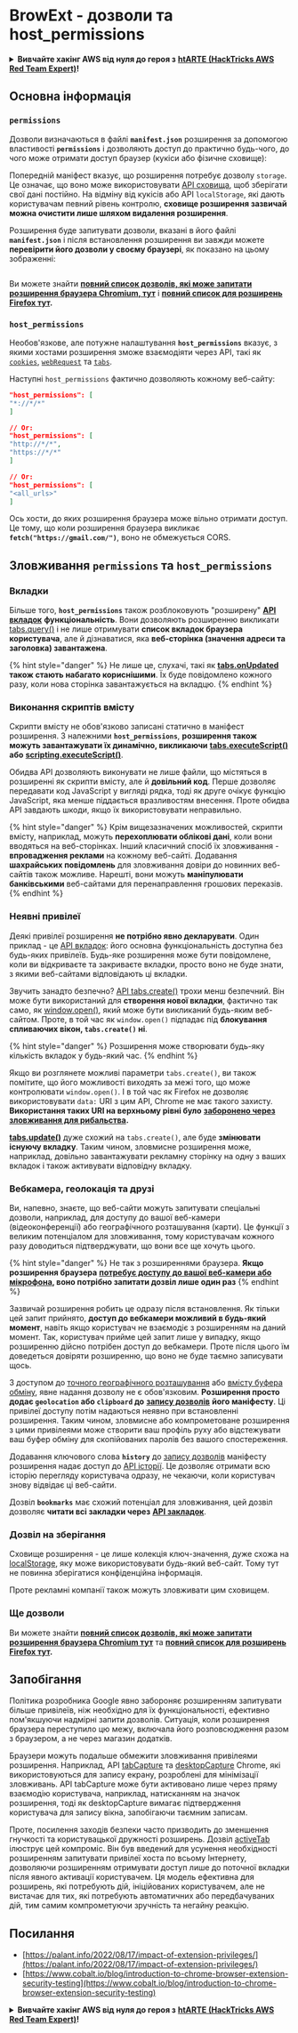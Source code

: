 # BrowExt - дозволи та host\_permissions

<details>

<summary><strong>Вивчайте хакінг AWS від нуля до героя з</strong> <a href="https://training.hacktricks.xyz/courses/arte"><strong>htARTE (HackTricks AWS Red Team Expert)</strong></a><strong>!</strong></summary>

Інші способи підтримки HackTricks:

* Якщо ви хочете побачити вашу **компанію рекламовану в HackTricks** або **завантажити HackTricks у форматі PDF**, перевірте [**ПЛАНИ ПІДПИСКИ**](https://github.com/sponsors/carlospolop)!
* Отримайте [**офіційний PEASS & HackTricks мерч**](https://peass.creator-spring.com)
* Відкрийте для себе [**Сім'ю PEASS**](https://opensea.io/collection/the-peass-family), нашу колекцію ексклюзивних [**NFT**](https://opensea.io/collection/the-peass-family)
* **Приєднуйтесь до** 💬 [**групи Discord**](https://discord.gg/hRep4RUj7f) або [**групи telegram**](https://t.me/peass) або **слідкуйте** за нами на **Twitter** 🐦 [**@carlospolopm**](https://twitter.com/hacktricks\_live)**.**
* **Поділіться своїми хакерськими трюками, надсилайте PR до** [**HackTricks**](https://github.com/carlospolop/hacktricks) **та** [**HackTricks Cloud**](https://github.com/carlospolop/hacktricks-cloud) **репозиторіїв на GitHub**.

</details>

## Основна інформація

### **`permissions`**

Дозволи визначаються в файлі **`manifest.json`** розширення за допомогою властивості **`permissions`** і дозволяють доступ до практично будь-чого, до чого може отримати доступ браузер (кукіси або фізичне сховище):

Попередній маніфест вказує, що розширення потребує дозволу `storage`. Це означає, що воно може використовувати [API сховища](https://developer.mozilla.org/en-US/docs/Mozilla/Add-ons/WebExtensions/API/storage), щоб зберігати свої дані постійно. На відміну від кукісів або API `localStorage`, які дають користувачам певний рівень контролю, **сховище розширення зазвичай можна очистити лише шляхом видалення розширення**.

Розширення буде запитувати дозволи, вказані в його файлі **`manifest.json`** і після встановлення розширення ви завжди можете **перевірити його дозволи у своєму браузері**, як показано на цьому зображенні:

<figure><img src="../../.gitbook/assets/image (2) (1) (1).png" alt=""><figcaption></figcaption></figure>

Ви можете знайти [**повний список дозволів, які може запитати розширення браузера Chromium, тут**](https://developer.chrome.com/docs/extensions/develop/concepts/declare-permissions#permissions) і [**повний список для розширень Firefox тут**](https://developer.mozilla.org/en-US/docs/Mozilla/Add-ons/WebExtensions/manifest.json/permissions#api\_permissions)**.**

### `host_permissions`

Необов'язкове, але потужне налаштування **`host_permissions`** вказує, з якими хостами розширення зможе взаємодіяти через API, такі як [`cookies`](https://developer.mozilla.org/en-US/docs/Mozilla/Add-ons/WebExtensions/API/cookies), [`webRequest`](https://developer.mozilla.org/en-US/docs/Mozilla/Add-ons/WebExtensions/API/webRequest) та [`tabs`](https://developer.mozilla.org/en-US/docs/Mozilla/Add-ons/WebExtensions/API/tabs).

Наступні `host_permissions` фактично дозволяють кожному веб-сайту:
```json
"host_permissions": [
"*://*/*"
]

// Or:
"host_permissions": [
"http://*/*",
"https://*/*"
]

// Or:
"host_permissions": [
"<all_urls>"
]
```
Ось хости, до яких розширення браузера може вільно отримати доступ. Це тому, що коли розширення браузера викликає **`fetch("https://gmail.com/")`**, воно не обмежується CORS.

## Зловживання `permissions` та `host_permissions`

### Вкладки

Більше того, **`host_permissions`** також розблоковують "розширену" [**API вкладок**](https://developer.mozilla.org/en-US/docs/Mozilla/Add-ons/WebExtensions/API/tabs) **функціональність**. Вони дозволяють розширенню викликати [tabs.query()](https://developer.mozilla.org/en-US/docs/Mozilla/Add-ons/WebExtensions/API/tabs/query) і не лише отримувати **список вкладок браузера користувача**, але й дізнаватися, яка **веб-сторінка (значення адреси та заголовка) завантажена**.

{% hint style="danger" %}
Не лише це, слухачі, такі як [**tabs.onUpdated**](https://developer.mozilla.org/en-US/docs/Mozilla/Add-ons/WebExtensions/API/tabs/onUpdated) **також стають набагато кориснішими**. Їх буде повідомлено кожного разу, коли нова сторінка завантажується на вкладцю.
{% endhint %}

### Виконання скриптів вмісту <a href="#running-content-scripts" id="running-content-scripts"></a>

Скрипти вмісту не обов'язково записані статично в маніфест розширення. З належними **`host_permissions`**, **розширення також можуть завантажувати їх динамічно, викликаючи** [**tabs.executeScript()**](https://developer.mozilla.org/en-US/docs/Mozilla/Add-ons/WebExtensions/API/tabs/executeScript) **або** [**scripting.executeScript()**](https://developer.mozilla.org/en-US/docs/Mozilla/Add-ons/WebExtensions/API/scripting/executeScript).

Обидва API дозволяють виконувати не лише файли, що містяться в розширенні як скрипти вмісту, але й **довільний код**. Перше дозволяє передавати код JavaScript у вигляді рядка, тоді як друге очікує функцію JavaScript, яка менше піддається вразливостям внесення. Проте обидва API завдають шкоди, якщо їх використовувати неправильно.

{% hint style="danger" %}
Крім вищезазначених можливостей, скрипти вмісту, наприклад, можуть **перехоплювати облікові дані**, коли вони вводяться на веб-сторінках. Інший класичний спосіб їх зловживання - **впровадження реклами** на кожному веб-сайті. Додавання **шахрайських повідомлень** для зловживання довіри до новинних веб-сайтів також можливе. Нарешті, вони можуть **маніпулювати банківськими** веб-сайтами для перенаправлення грошових переказів.
{% endhint %}

### Неявні привілеї <a href="#implicit-privileges" id="implicit-privileges"></a>

Деякі привілеї розширення **не потрібно явно декларувати**. Один приклад - це [API вкладок](https://developer.mozilla.org/en-US/docs/Mozilla/Add-ons/WebExtensions/API/tabs): його основна функціональність доступна без будь-яких привілеїв. Будь-яке розширення може бути повідомлене, коли ви відкриваєте та закриваєте вкладки, просто воно не буде знати, з якими веб-сайтами відповідають ці вкладки.

Звучить занадто безпечно? [API tabs.create()](https://developer.mozilla.org/en-US/docs/Mozilla/Add-ons/WebExtensions/API/tabs/create) трохи менш безпечний. Він може бути використаний для **створення нової вкладки**, фактично так само, як [window.open()](https://developer.mozilla.org/en-US/docs/Web/API/Window/open), який може бути викликаний будь-яким веб-сайтом. Проте, в той час як `window.open()` підпадає під **блокування спливаючих вікон, `tabs.create()` ні**.

{% hint style="danger" %}
Розширення може створювати будь-яку кількість вкладок у будь-який час.
{% endhint %}

Якщо ви розглянете можливі параметри `tabs.create()`, ви також помітите, що його можливості виходять за межі того, що може контролювати `window.open()`. І в той час як Firefox не дозволяє використовувати `data:` URI з цим API, Chrome не має такого захисту. **Використання таких URI на верхньому рівні було** [**заборонено через зловживання для рибальства**](https://bugzilla.mozilla.org/show\_bug.cgi?id=1331351)**.**

[**tabs.update()**](https://developer.mozilla.org/en-US/docs/Mozilla/Add-ons/WebExtensions/API/tabs/update) дуже схожий на `tabs.create()`, але буде **змінювати існуючу вкладку**. Таким чином, зловмисне розширення може, наприклад, довільно завантажувати рекламну сторінку на одну з ваших вкладок і також активувати відповідну вкладку.

### Вебкамера, геолокація та друзі <a href="#webcam-geolocation-and-friends" id="webcam-geolocation-and-friends"></a>

Ви, напевно, знаєте, що веб-сайти можуть запитувати спеціальні дозволи, наприклад, для доступу до вашої веб-камери (відеоконференції) або географічного розташування (карти). Це функції з великим потенціалом для зловживання, тому користувачам кожного разу доводиться підтверджувати, що вони все ще хочуть цього.

{% hint style="danger" %}
Не так з розширеннями браузера. **Якщо розширення браузера** [**потребує доступу до вашої веб-камери або мікрофона**](https://developer.mozilla.org/en-US/docs/Web/API/MediaDevices/getUserMedia)**, воно потрібно запитати дозвіл лише один раз**
{% endhint %}

Зазвичай розширення робить це одразу після встановлення. Як тільки цей запит прийнято, **доступ до вебкамери можливий в будь-який момент**, навіть якщо користувач не взаємодіє з розширенням на даний момент. Так, користувач прийме цей запит лише у випадку, якщо розширенню дійсно потрібен доступ до вебкамери. Проте після цього їм доведеться довіряти розширенню, що воно не буде таємно записувати щось.

З доступом до [точного географічного розташування](https://developer.mozilla.org/en-US/docs/Web/API/Geolocation) або [вмісту буфера обміну](https://developer.mozilla.org/en-US/docs/Web/API/Clipboard\_API), явне надання дозволу не є обов'язковим. **Розширення просто додає `geolocation` або `clipboard` до** [**запису дозволів**](https://developer.mozilla.org/en-US/docs/Mozilla/Add-ons/WebExtensions/manifest.json/permissions) **його маніфесту**. Ці привілеї доступу потім надаються неявно при встановленні розширення. Таким чином, зловмисне або компрометоване розширення з цими привілеями може створити ваш профіль руху або відстежувати ваш буфер обміну для скопійованих паролів без вашого спостереження.

Додавання ключового слова **`history`** до [запису дозволів](https://developer.mozilla.org/en-US/docs/Mozilla/Add-ons/WebExtensions/manifest.json/permissions) маніфесту розширення надає доступ до [API історії](https://developer.mozilla.org/en-US/docs/Mozilla/Add-ons/WebExtensions/API/history). Це дозволяє отримати всю історію перегляду користувача одразу, не чекаючи, коли користувач знову відвідає ці веб-сайти.

Дозвіл **`bookmarks`** має схожий потенціал для зловживання, цей дозвіл дозволяє **читати всі закладки через** [**API закладок**](https://developer.mozilla.org/en-US/docs/Mozilla/Add-ons/WebExtensions/API/bookmarks).

### Дозвіл на зберігання <a href="#the-storage-permission" id="the-storage-permission"></a>

Сховище розширення - це лише колекція ключ-значення, дуже схожа на [localStorage](https://developer.mozilla.org/en-US/docs/Web/API/Window/localStorage), яку може використовувати будь-який веб-сайт. Тому тут не повинна зберігатися конфіденційна інформація.

Проте рекламні компанії також можуть зловживати цим сховищем.

### Ще дозволи

Ви можете знайти [**повний список дозволів, які може запитати розширення браузера Chromium тут**](https://developer.chrome.com/docs/extensions/develop/concepts/declare-permissions#permissions) та [**повний список для розширень Firefox тут**](https://developer.mozilla.org/en-US/docs/Mozilla/Add-ons/WebExtensions/manifest.json/permissions#api\_permissions)**.**

## Запобігання <a href="#why-not-restrict-extension-privileges" id="why-not-restrict-extension-privileges"></a>

Політика розробника Google явно забороняє розширенням запитувати більше привілеїв, ніж необхідно для їх функціональності, ефективно пом'якшуючи надмірні запити дозволів. Ситуація, коли розширення браузера переступило цю межу, включала його розповсюдження разом з браузером, а не через магазин додатків.

Браузери можуть подальше обмежити зловживання привілеями розширення. Наприклад, API [tabCapture](https://developer.chrome.com/docs/extensions/reference/tabCapture/) та [desktopCapture](https://developer.chrome.com/docs/extensions/reference/desktopCapture/) Chrome, які використовуються для запису екрану, розроблені для мінімізації зловживань. API tabCapture може бути активовано лише через пряму взаємодію користувача, наприклад, натисканням на значок розширення, тоді як desktopCapture вимагає підтвердження користувача для запису вікна, запобігаючи таємним записам.

Проте, посилення заходів безпеки часто призводить до зменшення гнучкості та користувацької дружності розширень. Дозвіл [activeTab](https://developer.mozilla.org/en-US/docs/Mozilla/Add-ons/WebExtensions/manifest.json/permissions#activetab\_permission) ілюструє цей компроміс. Він був введений для усунення необхідності розширенням запитувати привілеї хоста по всьому Інтернету, дозволяючи розширенням отримувати доступ лише до поточної вкладки після явного активації користувачем. Ця модель ефективна для розширень, які потребують дій, ініційованих користувачем, але не вистачає для тих, які потребують автоматичних або передбачуваних дій, тим самим компрометуючи зручність та негайну реакцію.
## **Посилання**

* [https://palant.info/2022/08/17/impact-of-extension-privileges/](https://palant.info/2022/08/17/impact-of-extension-privileges/)
* [https://www.cobalt.io/blog/introduction-to-chrome-browser-extension-security-testing](https://www.cobalt.io/blog/introduction-to-chrome-browser-extension-security-testing)

<details>

<summary><strong>Вивчайте хакінг AWS від нуля до героя з</strong> <a href="https://training.hacktricks.xyz/courses/arte"><strong>htARTE (HackTricks AWS Red Team Expert)</strong></a><strong>!</strong></summary>

Інші способи підтримки HackTricks:

* Якщо ви хочете побачити вашу **компанію рекламовану на HackTricks** або **завантажити HackTricks у форматі PDF**, перевірте [**ПЛАНИ ПІДПИСКИ**](https://github.com/sponsors/carlospolop)!
* Отримайте [**офіційний PEASS & HackTricks мерч**](https://peass.creator-spring.com)
* Відкрийте для себе [**Сім'ю PEASS**](https://opensea.io/collection/the-peass-family), нашу колекцію ексклюзивних [**NFT**](https://opensea.io/collection/the-peass-family)
* **Приєднуйтесь до** 💬 [**групи Discord**](https://discord.gg/hRep4RUj7f) або [**групи Telegram**](https://t.me/peass) або **слідкуйте** за нами на **Twitter** 🐦 [**@carlospolopm**](https://twitter.com/hacktricks\_live)**.**
* **Поділіться своїми хакерськими трюками, надсилайте PR до** [**HackTricks**](https://github.com/carlospolop/hacktricks) **і** [**HackTricks Cloud**](https://github.com/carlospolop/hacktricks-cloud) **репозиторіїв на GitHub.**

</details>

